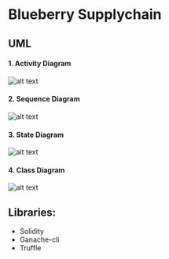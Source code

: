 # Blueberry Supplychain
## UML
#### 1. Activity Diagram
![alt text](https://github.com/naifsaleh/blueberry-supplychain/blob/master/images/Activity%20Diagram%20for%20Blueberries.svg "Logo Title Text 1")
#### 2. Sequence Diagram
![alt text](https://github.com/naifsaleh/blueberry-supplychain/blob/master/images/Blueberries%20Sequence%20Diagram.svg "Logo Title Text 1")
#### 3. State Diagram
![alt text](https://github.com/naifsaleh/blueberry-supplychain/blob/master/images/Blueberry%20state%20diagram.svg "Logo Title Text 1")
#### 4. Class Diagram
![alt text](https://github.com/naifsaleh/blueberry-supplychain/blob/master/images/Blueberry%20class%20diagram.svg "Logo Title Text 1")

## Libraries:
* Solidity
* Ganache-cli
* Truffle
